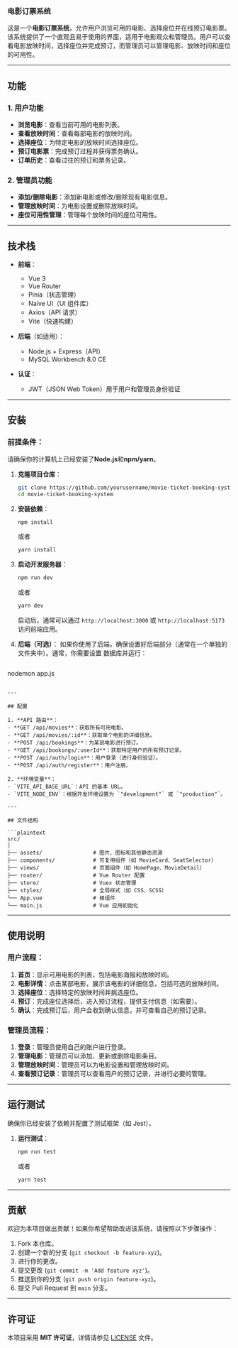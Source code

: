 ### 电影订票系统

这是一个**电影订票系统**，允许用户浏览可用的电影、选择座位并在线预订电影票。该系统提供了一个直观且易于使用的界面，适用于电影观众和管理员。用户可以查看电影放映时间，选择座位并完成预订，而管理员可以管理电影、放映时间和座位的可用性。

---

## 功能

### 1. **用户功能**
- **浏览电影**：查看当前可用的电影列表。
- **查看放映时间**：查看每部电影的放映时间。
- **选择座位**：为特定电影的放映时间选择座位。
- **预订电影票**：完成预订过程并获得票务确认。
- **订单历史**：查看过往的预订和票务记录。

### 2. **管理员功能**
- **添加/删除电影**：添加新电影或修改/删除现有电影信息。
- **管理放映时间**：为电影设置或删除放映时间。
- **座位可用性管理**：管理每个放映时间的座位可用性。

---

## 技术栈

- **前端**：
  - Vue 3
  - Vue Router
  - Pinia（状态管理）
  - Naive UI（UI 组件库）
  - Axios（API 请求）
  - Vite（快速构建）

- **后端**（如适用）：
  - Node.js + Express（API）
  - MySQL Workbench 8.0 CE

- **认证**：
  - JWT（JSON Web Token）用于用户和管理员身份验证

---

## 安装

### 前提条件：
请确保你的计算机上已经安装了**Node.js**和**npm/yarn**。

1. **克隆项目仓库**：
   ```bash
   git clone https://github.com/yourusername/movie-ticket-booking-system.git
   cd movie-ticket-booking-system
   ```

2. **安装依赖**：
   ```bash
   npm install
   ```
   或者
   ```bash
   yarn install
   ```

3. **启动开发服务器**：
   ```bash
   npm run dev
   ```
   或者
   ```bash
   yarn dev
   ```

   启动后，通常可以通过 `http://localhost:3000` 或 `http://localhost:5173` 访问前端应用。

4. **后端（可选）**：
   如果你使用了后端，确保设置好后端部分（通常在一个单独的文件夹中）。通常，你需要设置 数据库并运行：
   ```bash
  nodemon app.js
   ```

---

## 配置

1. **API 路由**：
   - **GET /api/movies**：获取所有可用电影。
   - **GET /api/movies/:id**：获取单个电影的详细信息。
   - **POST /api/bookings**：为某部电影进行预订。
   - **GET /api/bookings/:userId**：获取特定用户的所有预订记录。
   - **POST /api/auth/login**：用户登录（进行身份验证）。
   - **POST /api/auth/register**：用户注册。

2. **环境变量**：
   - `VITE_API_BASE_URL`：API 的基本 URL。
   - `VITE_NODE_ENV`：根据开发环境设置为 `"development"` 或 `"production"`。

---

## 文件结构

```plaintext
src/
│
├── assets/                # 图片、图标和其他静态资源
├── components/            # 可复用组件（如 MovieCard、SeatSelector）
├── views/                 # 页面组件（如 HomePage、MovieDetail）
├── router/                # Vue Router 配置
├── store/                 # Vuex 状态管理
├── styles/                # 全局样式（如 CSS、SCSS）
└── App.vue                # 根组件
└── main.js                # Vue 应用初始化
```

---

## 使用说明

### 用户流程：

1. **首页**：显示可用电影的列表，包括电影海报和放映时间。
2. **电影详情**：点击某部电影，展示该电影的详细信息，包括可选的放映时间。
3. **选择座位**：选择特定的放映时间并挑选座位。
4. **预订**：完成座位选择后，进入预订流程，提供支付信息（如需要）。
5. **确认**：完成预订后，用户会收到确认信息，并可查看自己的预订记录。

### 管理员流程：

1. **登录**：管理员使用自己的账户进行登录。
2. **管理电影**：管理员可以添加、更新或删除电影条目。
3. **管理放映时间**：管理员可以为电影设置和管理放映时间。
4. **查看预订记录**：管理员可以查看用户的预订记录，并进行必要的管理。

---

## 运行测试

确保你已经安装了依赖并配置了测试框架（如 Jest）。

1. **运行测试**：
   ```bash
   npm run test
   ```
   或者
   ```bash
   yarn test
   ```

---

## 贡献

欢迎为本项目做出贡献！如果你希望帮助改进该系统，请按照以下步骤操作：

1. Fork 本仓库。
2. 创建一个新的分支 (`git checkout -b feature-xyz`)。
3. 进行你的更改。
4. 提交更改 (`git commit -m 'Add feature xyz'`)。
5. 推送到你的分支 (`git push origin feature-xyz`)。
6. 提交 Pull Request 到 `main` 分支。

---

## 许可证

本项目采用 **MIT 许可证**，详情请参见 [LICENSE](LICENSE) 文件。


